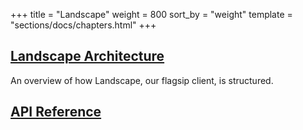 +++
title = "Landscape"
weight = 800
sort_by = "weight"
template = "sections/docs/chapters.html"
+++


## [Landscape Architecture](@/docs/landscape/arch.md)

An overview of how Landscape, our flagsip client, is structured.

## [API Reference](@/docs/landscape/apiref/_index.md)
